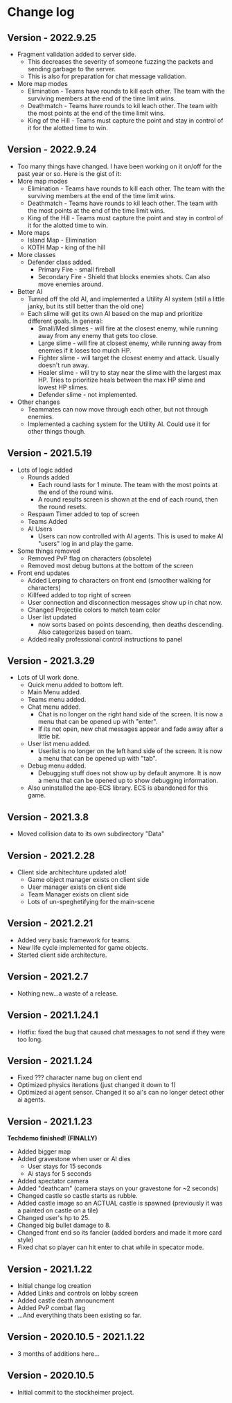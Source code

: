 # Change log

## Version - 2022.9.25
* Fragment validation added to server side. 
  - This decreases the severity of someone fuzzing the packets and sending garbage to the server.
  - This is also for preparation for chat message validation.
* More map modes
  - Elimination - Teams have rounds to kill each other. The team with the surviving members at the end of the time limit wins.
  - Deathmatch - Teams have rounds to kil leach other. The team with the most points at the end of the time limit wins.
  - King of the Hill - Teams must capture the point and stay in control of it for the alotted time to win.



## Version - 2022.9.24
* Too many things have changed. I have been working on it on/off for the past year or so. Here is the gist of it:
* More map modes
  - Elimination - Teams have rounds to kill each other. The team with the surviving members at the end of the time limit wins.
  - Deathmatch - Teams have rounds to kil leach other. The team with the most points at the end of the time limit wins.
  - King of the Hill - Teams must capture the point and stay in control of it for the alotted time to win.
* More maps
  - Island Map - Elimination
  - KOTH Map - king of the hill
* More classes
  - Defender class added. 
    - Primary Fire - small fireball
	- Secondary Fire - Shield that blocks enemies shots. Can also move enemies around.
* Better AI
  - Turned off the old AI, and implemented a Utility AI system (still a little janky, but its still better than the old one)
  - Each slime will get its own AI based on the map and prioritize different goals. In general:
    - Small/Med slimes - will fire at the closest enemy, while running away from any enemy that gets too close.
	- Large slime - will fire at closest enemy, while running away from enemies if it loses too muich HP.
	- Fighter slime - will target the closest enemy and attack. Usually doesn't run away.
	- Healer slime - will try to stay near the slime with the largest max HP. Tries to prioritize heals between the max HP slime and lowest HP slimes.
	- Defender slime - not implemented.
* Other changes
  - Teammates can now move through each other, but not through enemies. 
  - Implemented a caching system for the Utility AI. Could use it for other things though.


## Version - 2021.5.19
* Lots of logic added
  - Rounds added
    - Each round lasts for 1 minute. The team with the most points at the end of the round wins.
    - A round results screen is shown at the end of each round, then the round resets.
  - Respawn Timer added to top of screen
  - Teams Added
  - AI Users
    - Users can now controlled with AI agents. This is used to make AI "users" log in and play the game.
* Some things removed
  - Removed PvP flag on characters (obsolete)
  - Removed most debug buttons at the bottom of the screen
* Front end updates
  - Added Lerping to characters on front end (smoother walking for characters)
  - Killfeed added to top right of screen
  - User connection and disconnection messages show up in chat now.
  - Changed Projectile colors to match team color
  - User list updated
    - now sorts based on points descending, then deaths descending. Also categorizes based on team.
  - Added really professional control instructions to panel

## Version - 2021.3.29
* Lots of UI work done.
   - Quick menu added to bottom left.
   - Main Menu added.
   - Teams menu added.
   - Chat menu added.
     - Chat is no longer on the right hand side of the screen. It is now a menu that can be opened up with "enter".
	 - If its not open, new chat messages appear and fade away after a little bit.
   - User list menu added.
     - Userlist is no longer on the left hand side of the screen. It is now a menu that can be opened up with "tab".
   - Debug menu added.
     - Debugging stuff does not show up by default anymore. It is now a menu that can be opened up to show debugging information.
   - Also uninstalled the ape-ECS library. ECS is abandoned for this game.

## Version - 2021.3.8
* Moved collision data to its own subdirectory "Data"

## Version - 2021.2.28
* Client side architechture updated alot!
   - Game object manager exists on client side
   - User manager exists on client side
   - Team Manager exists on client side
   - Lots of un-speghetifying for the main-scene

## Version - 2021.2.21
* Added very basic framework for teams.
* New life cycle implemented for game objects.
* Started client side architecture.

## Version - 2021.2.7
* Nothing new...a waste of a release.

## Version - 2021.1.24.1
* Hotfix: fixed the bug that caused chat messages to not send if they were too long.

## Version - 2021.1.24
* Fixed ??? character name bug on client end
* Optimized physics iterations (just changed it down to 1)
* Optimized ai agent sensor. Changed it so ai's can no longer detect other ai agents.

## Version - 2021.1.23
**Techdemo finished! (FINALLY)**
* Added bigger map
* Added gravestone when user or AI dies 
  * User stays for 15 seconds
  * Ai stays for 5 seconds
* Added spectator camera
* Added "deathcam" (camera stays on your gravestone for ~2 seconds)
* Changed castle so castle starts as rubble.
* Added castle image so an ACTUAL castle is spawned (previously it was a painted on castle on a tile)
* Changed user's hp to 25.
* Changed big bullet damage to 8.
* Changed front end so its fancier (added borders and made it more card style)
* Fixed chat so player can hit enter to chat while in specator mode.

## Version - 2021.1.22
* Initial change log creation
* Added Links and controls on lobby screen
* Added castle death announcment
* Added PvP combat flag
* ...And everything thats been existing so far.

## Version - 2020.10.5 - 2021.1.22
* 3 months of additions here...

## Version - 2020.10.5
* Initial commit to the stockheimer project. 